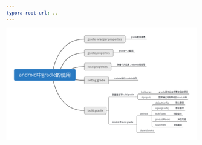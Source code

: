 ```yaml
---
typora-root-url: ..
---
```



![gradle](/images/as%E9%A1%B9%E7%9B%AE%E4%B8%AD%E7%9A%84gradle/gradle.png)

